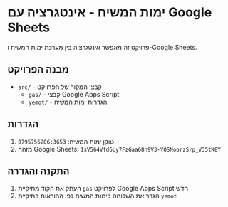 # ימות המשיח - אינטגרציה עם Google Sheets

פרויקט זה מאפשר אינטגרציה בין מערכת ימות המשיח ו-Google Sheets.

## מבנה הפרויקט
- `src/` - קבצי המקור של הפרויקט
  - `gas/` - קבצי Google Apps Script
  - `yemot/` - הגדרות ימות המשיח

## הגדרות
1. טוקן ימות המשיח: `0795756206:3653`
2. מזהה Google Sheets: `1sV564Vfd6Uy7FzGaa68h9V3-YOSNoorzSrp_V35tK8Y`

## התקנה והגדרה
1. העתק את הקוד מתיקיית `gas` לפרויקט Google Apps Script חדש
2. הגדר את השלוחה בימות המשיח לפי ההוראות בתיקיית `yemot` 